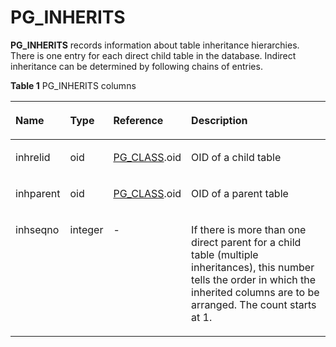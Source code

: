 # PG\_INHERITS<a name="EN-US_TOPIC_0289900908"></a>

**PG\_INHERITS**  records information about table inheritance hierarchies. There is one entry for each direct child table in the database. Indirect inheritance can be determined by following chains of entries.

**Table  1**  PG\_INHERITS columns

<a name="en-us_topic_0283137615_en-us_topic_0237122294_en-us_topic_0059777685_tad3c648e8ce54f3ab1aeb9224ba8433d"></a>
<table><thead align="left"><tr id="en-us_topic_0283137615_en-us_topic_0237122294_en-us_topic_0059777685_r3365ae23fbd44c1abfc625dc5737cdc9"><th class="cellrowborder" valign="top" width="12.120000000000001%" id="mcps1.2.5.1.1"><p id="en-us_topic_0283137615_en-us_topic_0237122294_en-us_topic_0059777685_ad2ed129a8fa3475c9c365ac43c12417a"><a name="en-us_topic_0283137615_en-us_topic_0237122294_en-us_topic_0059777685_ad2ed129a8fa3475c9c365ac43c12417a"></a><a name="en-us_topic_0283137615_en-us_topic_0237122294_en-us_topic_0059777685_ad2ed129a8fa3475c9c365ac43c12417a"></a>Name</p>
</th>
<th class="cellrowborder" valign="top" width="11.55%" id="mcps1.2.5.1.2"><p id="en-us_topic_0283137615_en-us_topic_0237122294_en-us_topic_0059777685_ab7e0a656bc3849f291d3571301fc17de"><a name="en-us_topic_0283137615_en-us_topic_0237122294_en-us_topic_0059777685_ab7e0a656bc3849f291d3571301fc17de"></a><a name="en-us_topic_0283137615_en-us_topic_0237122294_en-us_topic_0059777685_ab7e0a656bc3849f291d3571301fc17de"></a>Type</p>
</th>
<th class="cellrowborder" valign="top" width="20.599999999999998%" id="mcps1.2.5.1.3"><p id="en-us_topic_0283137615_en-us_topic_0237122294_en-us_topic_0059777685_a35ad3df7a3f04c25b18a46b4dc267614"><a name="en-us_topic_0283137615_en-us_topic_0237122294_en-us_topic_0059777685_a35ad3df7a3f04c25b18a46b4dc267614"></a><a name="en-us_topic_0283137615_en-us_topic_0237122294_en-us_topic_0059777685_a35ad3df7a3f04c25b18a46b4dc267614"></a>Reference</p>
</th>
<th class="cellrowborder" valign="top" width="55.730000000000004%" id="mcps1.2.5.1.4"><p id="en-us_topic_0283137615_en-us_topic_0237122294_en-us_topic_0059777685_abffbb5ca54e44f5fbfb595fbdfece3fd"><a name="en-us_topic_0283137615_en-us_topic_0237122294_en-us_topic_0059777685_abffbb5ca54e44f5fbfb595fbdfece3fd"></a><a name="en-us_topic_0283137615_en-us_topic_0237122294_en-us_topic_0059777685_abffbb5ca54e44f5fbfb595fbdfece3fd"></a>Description</p>
</th>
</tr>
</thead>
<tbody><tr id="en-us_topic_0283137615_en-us_topic_0237122294_en-us_topic_0059777685_rd7ab96d4c29446ce9a45f1396a681332"><td class="cellrowborder" valign="top" width="12.120000000000001%" headers="mcps1.2.5.1.1 "><p id="en-us_topic_0283137615_en-us_topic_0237122294_en-us_topic_0059777685_a63c2c56218ef4b0892c5b9839a1cf958"><a name="en-us_topic_0283137615_en-us_topic_0237122294_en-us_topic_0059777685_a63c2c56218ef4b0892c5b9839a1cf958"></a><a name="en-us_topic_0283137615_en-us_topic_0237122294_en-us_topic_0059777685_a63c2c56218ef4b0892c5b9839a1cf958"></a>inhrelid</p>
</td>
<td class="cellrowborder" valign="top" width="11.55%" headers="mcps1.2.5.1.2 "><p id="en-us_topic_0283137615_en-us_topic_0237122294_en-us_topic_0059777685_ab64ca897146d489d8b13f59c1f57d71a"><a name="en-us_topic_0283137615_en-us_topic_0237122294_en-us_topic_0059777685_ab64ca897146d489d8b13f59c1f57d71a"></a><a name="en-us_topic_0283137615_en-us_topic_0237122294_en-us_topic_0059777685_ab64ca897146d489d8b13f59c1f57d71a"></a>oid</p>
</td>
<td class="cellrowborder" valign="top" width="20.599999999999998%" headers="mcps1.2.5.1.3 "><p id="en-us_topic_0283137615_en-us_topic_0237122294_en-us_topic_0059777685_a51ea9bd754b84428989f28dcc8412a38"><a name="en-us_topic_0283137615_en-us_topic_0237122294_en-us_topic_0059777685_a51ea9bd754b84428989f28dcc8412a38"></a><a name="en-us_topic_0283137615_en-us_topic_0237122294_en-us_topic_0059777685_a51ea9bd754b84428989f28dcc8412a38"></a><a href="pg_class.md">PG_CLASS</a>.oid</p>
</td>
<td class="cellrowborder" valign="top" width="55.730000000000004%" headers="mcps1.2.5.1.4 "><p id="en-us_topic_0283137615_en-us_topic_0237122294_en-us_topic_0059777685_a902240c90ce54ea6a6118e5fe3f78c0b"><a name="en-us_topic_0283137615_en-us_topic_0237122294_en-us_topic_0059777685_a902240c90ce54ea6a6118e5fe3f78c0b"></a><a name="en-us_topic_0283137615_en-us_topic_0237122294_en-us_topic_0059777685_a902240c90ce54ea6a6118e5fe3f78c0b"></a>OID of a child table</p>
</td>
</tr>
<tr id="en-us_topic_0283137615_en-us_topic_0237122294_en-us_topic_0059777685_r4bc94ec9d9cd45e986eb822a237a8f03"><td class="cellrowborder" valign="top" width="12.120000000000001%" headers="mcps1.2.5.1.1 "><p id="en-us_topic_0283137615_en-us_topic_0237122294_en-us_topic_0059777685_a8acd6fb22993425cbcc5abb50953c6bd"><a name="en-us_topic_0283137615_en-us_topic_0237122294_en-us_topic_0059777685_a8acd6fb22993425cbcc5abb50953c6bd"></a><a name="en-us_topic_0283137615_en-us_topic_0237122294_en-us_topic_0059777685_a8acd6fb22993425cbcc5abb50953c6bd"></a>inhparent</p>
</td>
<td class="cellrowborder" valign="top" width="11.55%" headers="mcps1.2.5.1.2 "><p id="en-us_topic_0283137615_en-us_topic_0237122294_en-us_topic_0059777685_a41ace227029042a5887cef187fc14f48"><a name="en-us_topic_0283137615_en-us_topic_0237122294_en-us_topic_0059777685_a41ace227029042a5887cef187fc14f48"></a><a name="en-us_topic_0283137615_en-us_topic_0237122294_en-us_topic_0059777685_a41ace227029042a5887cef187fc14f48"></a>oid</p>
</td>
<td class="cellrowborder" valign="top" width="20.599999999999998%" headers="mcps1.2.5.1.3 "><p id="en-us_topic_0283137615_en-us_topic_0237122294_en-us_topic_0059777685_af848a0cf88ce40139667ebb317864a26"><a name="en-us_topic_0283137615_en-us_topic_0237122294_en-us_topic_0059777685_af848a0cf88ce40139667ebb317864a26"></a><a name="en-us_topic_0283137615_en-us_topic_0237122294_en-us_topic_0059777685_af848a0cf88ce40139667ebb317864a26"></a><a href="pg_class.md">PG_CLASS</a>.oid</p>
</td>
<td class="cellrowborder" valign="top" width="55.730000000000004%" headers="mcps1.2.5.1.4 "><p id="en-us_topic_0283137615_en-us_topic_0237122294_en-us_topic_0059777685_a5cfc212e4e2f47c8838004694cc7021a"><a name="en-us_topic_0283137615_en-us_topic_0237122294_en-us_topic_0059777685_a5cfc212e4e2f47c8838004694cc7021a"></a><a name="en-us_topic_0283137615_en-us_topic_0237122294_en-us_topic_0059777685_a5cfc212e4e2f47c8838004694cc7021a"></a>OID of a parent table</p>
</td>
</tr>
<tr id="en-us_topic_0283137615_en-us_topic_0237122294_en-us_topic_0059777685_ra387bf30ac80463fb60251a5ed8fd1eb"><td class="cellrowborder" valign="top" width="12.120000000000001%" headers="mcps1.2.5.1.1 "><p id="en-us_topic_0283137615_en-us_topic_0237122294_en-us_topic_0059777685_a89dc45676f17408ebc6aaa24c615db1b"><a name="en-us_topic_0283137615_en-us_topic_0237122294_en-us_topic_0059777685_a89dc45676f17408ebc6aaa24c615db1b"></a><a name="en-us_topic_0283137615_en-us_topic_0237122294_en-us_topic_0059777685_a89dc45676f17408ebc6aaa24c615db1b"></a>inhseqno</p>
</td>
<td class="cellrowborder" valign="top" width="11.55%" headers="mcps1.2.5.1.2 "><p id="en-us_topic_0283137615_en-us_topic_0237122294_en-us_topic_0059777685_a03e3cfef372f4b0cb7775e0a1f1de44d"><a name="en-us_topic_0283137615_en-us_topic_0237122294_en-us_topic_0059777685_a03e3cfef372f4b0cb7775e0a1f1de44d"></a><a name="en-us_topic_0283137615_en-us_topic_0237122294_en-us_topic_0059777685_a03e3cfef372f4b0cb7775e0a1f1de44d"></a>integer</p>
</td>
<td class="cellrowborder" valign="top" width="20.599999999999998%" headers="mcps1.2.5.1.3 "><p id="en-us_topic_0283137615_en-us_topic_0237122294_en-us_topic_0059777685_a2a991d65e6f34985a4aa27e7c7c3a9a3"><a name="en-us_topic_0283137615_en-us_topic_0237122294_en-us_topic_0059777685_a2a991d65e6f34985a4aa27e7c7c3a9a3"></a><a name="en-us_topic_0283137615_en-us_topic_0237122294_en-us_topic_0059777685_a2a991d65e6f34985a4aa27e7c7c3a9a3"></a>-</p>
</td>
<td class="cellrowborder" valign="top" width="55.730000000000004%" headers="mcps1.2.5.1.4 "><p id="en-us_topic_0283137615_en-us_topic_0237122294_en-us_topic_0059777685_abd351fc6a07a47b988ca965eb96ada6b"><a name="en-us_topic_0283137615_en-us_topic_0237122294_en-us_topic_0059777685_abd351fc6a07a47b988ca965eb96ada6b"></a><a name="en-us_topic_0283137615_en-us_topic_0237122294_en-us_topic_0059777685_abd351fc6a07a47b988ca965eb96ada6b"></a>If there is more than one direct parent for a child table (multiple inheritances), this number tells the order in which the inherited columns are to be arranged. The count starts at 1.</p>
</td>
</tr>
</tbody>
</table>

